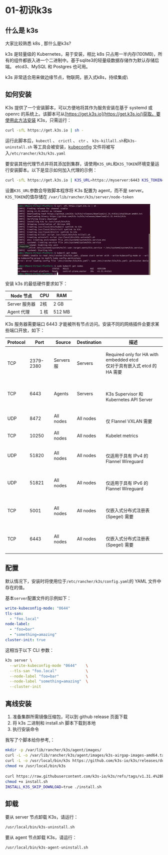 # 01-初识k3s

## 什么是 k3s

大家比较熟悉 k8s , 那什么是k3s?

k3s 是轻量级的 Kubernetes，易于安装，相比 k8s 只占用一半内存(100MB)，所有的组件都嵌入进一个二进制中。基于sqlite3的轻量级数据存储作为默认存储后端。 etcd3、MySQL 和 Postgres 也可用。

k3s 非常适合用来做边缘节点，物联网，嵌入式k8s，持续集成\


## 如何安装

K3s 提供了一个安装脚本，可以方便地将其作为服务安装在基于 systemd 或 openrc 的系统上。该脚本可从[https://get.k3s.io](https://get.k3s.io/)获取。要使用此方法安装 K3s，只需运行：

```bash
curl -sfL https://get.k3s.io | sh -
```

运行此脚本后，`kubectl` 、 `crictl` 、 `ctr` 、 `k3s-killall.sh`和`k3s-uninstall.sh` 等工具会被安装，[kubeconfig](https://kubernetes.io/docs/concepts/configuration/organize-cluster-access-kubeconfig/) 文件将被写入`/etc/rancher/k3s/k3s.yaml`

要安装其他代理节点并将其添加到集群，请使用`K3S_URL`和`K3S_TOKEN`环境变量运行安装脚本。以下是显示如何加入代理的示例：

```bash
curl -sfL https://get.k3s.io | K3S_URL=https://myserver:6443 K3S_TOKEN=mynodetoken sh -
```

设置`K3S_URL`参数会导致脚本程序将 K3s 配置为 agent，而不是 server。 `K3S_TOKEN`的值存储在 `/var/lib/rancher/k3s/server/node-token`&#x20;

<figure><img src="../../.gitbook/assets/1735978172814.png" alt=""><figcaption></figcaption></figure>

安装 k3s 的最低硬件要求如下：

| Node  节点    | CPU | RAM     |
| ----------- | --- | ------- |
| Server  服务器 | 2核  | 2 GB    |
| Agent  代理   | 1 核 | 512 MB  |

K3s 服务器需要端口 6443 才能被所有节点访问。安装不同的网络插件会要求某些端口开放，如下：

| Protocol   | Port      | Source      | Destination  | 描述                                                                      |
| ---------- | --------- | ----------- | ------------ | ----------------------------------------------------------------------- |
| TCP        | 2379-2380 | Servers  服  | Servers      | <p>Required only for HA with embedded etcd<br>仅对于具有嵌入式 etcd 的 HA 需要</p> |
| TCP        | 6443      | Agents      | Servers      | <p><br>K3s Supervisor 和 Kubernetes API Server</p>                       |
| UDP        | 8472      | All nodes   | All nodes    | <p><br>仅 Flannel VXLAN 需要</p>                                           |
| TCP        | 10250     | All nodes   | All nodes    | Kubelet metrics                                                         |
| UDP        | 51820     | All nodes   | All nodes    | <p><br>仅适用于具有 IPv4 的 Flannel Wireguard</p>                              |
| UDP        | 51821     | All nodes   | All nodes    | <p><br>仅适用于具有 IPv6 的 Flannel Wireguard</p>                              |
| TCP        | 5001      | All nodes   | All nodes    | <p><br>仅嵌入式分布式注册表 (Spegel) 需要</p>                                       |
| TCP        | 6443      | All nodes   | All nodes    | <p><br>仅嵌入式分布式注册表 (Spegel) 需要</p>                                       |

## 配置

默认情况下，安装时将使用位于`/etc/rancher/k3s/config.yaml`的 YAML 文件中存在的值。

基本`server`配置文件的示例如下：

```yaml
write-kubeconfig-mode: "0644"
tls-san:
  - "foo.local"
node-label:
  - "foo=bar"
  - "something=amazing"
cluster-init: true
```

这相当于以下 CLI 参数：

```bash
k3s server \
  --write-kubeconfig-mode "0644"    \
  --tls-san "foo.local"             \
  --node-label "foo=bar"            \
  --node-label "something=amazing"  \
  --cluster-init
```

## 离线安装

1. 准备集群所需镜像压缩包，可以到 github release 页面下载
2. 将 k3s 二进制和 install.sh 脚本下载到本地
3. 执行安装命令&#x20;

我写了个脚本给你参考,：

```bash
mkdir -p /var/lib/rancher/k3s/agent/images/
curl -L -o /var/lib/rancher/k3s/agent/images/k3s-airgap-images-amd64.tar.zst "https://github.com/k3s-io/k3s/releases/download/v1.31.4%2Bk3s1/k3s-airgap-images-amd64.tar.zst"
curl -L -o /usr/local/bin/k3s https://github.com/k3s-io/k3s/releases/download/v1.31.4%2Bk3s1/k3s
chmod +x /usr/local/bin/k3s

curl https://raw.githubusercontent.com/k3s-io/k3s/refs/tags/v1.31.4%2Bk3s1/install.sh > install.sh
chmod +x install.sh
INSTALL_K3S_SKIP_DOWNLOAD=true ./install.sh
```



## 卸载

要从 server 节点卸载 K3s，请运行：

```bash
/usr/local/bin/k3s-uninstall.sh
```

要从 agent 节点卸载 K3s，请运行：

```bash
/usr/local/bin/k3s-agent-uninstall.sh
```
